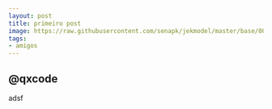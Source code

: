 ```yaml
---
layout: post
title: primeiro post
image: https://raw.githubusercontent.com/senapk/jekmodel/master/base/000/__capa.jpg
tags:
- amigos
---
```

## @qxcode

adsf


